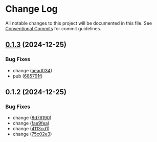 # Change Log

All notable changes to this project will be documented in this file.
See [Conventional Commits](https://conventionalcommits.org) for commit guidelines.

## [0.1.3](https://github.com/walletconnect/walletconnect-utils/compare/@cosmoskitconnect/window-metadata@0.1.2...@cosmoskitconnect/window-metadata@0.1.3) (2024-12-25)

### Bug Fixes

- change ([aead034](https://github.com/walletconnect/walletconnect-utils/commit/aead0344c38be6ffae5c2fcb75657e9bf119c0d9))
- pub ([685791f](https://github.com/walletconnect/walletconnect-utils/commit/685791fb67186a7d425d2512dbeabc33ed3a6fbd))

## 0.1.2 (2024-12-25)

### Bug Fixes

- change ([8d76190](https://github.com/walletconnect/walletconnect-utils/commit/8d7619060614f51af4d234fcbbe912e92b687f27))
- change ([fae9fea](https://github.com/walletconnect/walletconnect-utils/commit/fae9fea7759433745f9e24dd2a7bce1ce7227ccb))
- change ([4113cd1](https://github.com/walletconnect/walletconnect-utils/commit/4113cd169e0fa04e2c008a645c87ca8502ef1301))
- change ([75c02e3](https://github.com/walletconnect/walletconnect-utils/commit/75c02e35a5192cf8377a77f08b638311360aa570))
